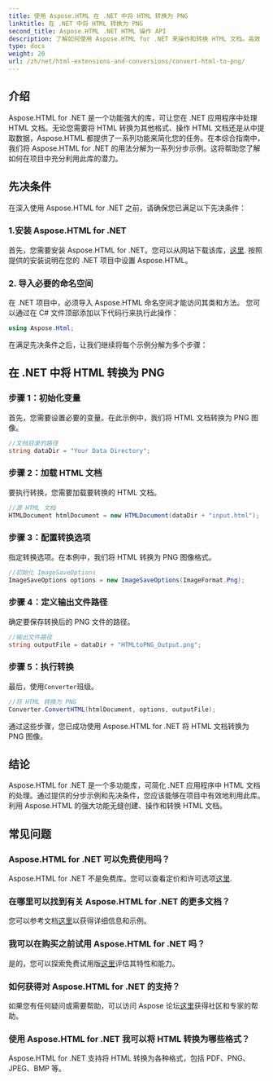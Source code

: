 ```yaml
---
title: 使用 Aspose.HTML 在 .NET 中将 HTML 转换为 PNG
linktitle: 在 .NET 中将 HTML 转换为 PNG
second_title: Aspose.HTML .NET HTML 操作 API
description: 了解如何使用 Aspose.HTML for .NET 来操作和转换 HTML 文档。高效 .NET 开发的分步指南。
type: docs
weight: 20
url: /zh/net/html-extensions-and-conversions/convert-html-to-png/
---
```


## 介绍

Aspose.HTML for .NET 是一个功能强大的库，可让您在 .NET 应用程序中处理 HTML 文档。无论您需要将 HTML 转换为其他格式、操作 HTML 文档还是从中提取数据，Aspose.HTML 都提供了一系列功能来简化您的任务。在本综合指南中，我们将 Aspose.HTML for .NET 的用法分解为一系列分步示例。这将帮助您了解如何在项目中充分利用此库的潜力。

## 先决条件

在深入使用 Aspose.HTML for .NET 之前，请确保您已满足以下先决条件：

### 1.安装 Aspose.HTML for .NET

首先，您需要安装 Aspose.HTML for .NET。您可以从网站下载该库，[这里](https://releases.aspose.com/html/net/). 按照提供的安装说明在您的 .NET 项目中设置 Aspose.HTML。

### 2. 导入必要的命名空间

在 .NET 项目中，必须导入 Aspose.HTML 命名空间才能访问其类和方法。 您可以通过在 C# 文件顶部添加以下代码行来执行此操作：

```csharp
using Aspose.Html;
```

在满足先决条件之后，让我们继续将每个示例分解为多个步骤：

## 在 .NET 中将 HTML 转换为 PNG

### 步骤 1：初始化变量

首先，您需要设置必要的变量。在此示例中，我们将 HTML 文档转换为 PNG 图像。

```csharp
//文档目录的路径
string dataDir = "Your Data Directory";
```

### 步骤 2：加载 HTML 文档

要执行转换，您需要加载要转换的 HTML 文档。 

```csharp
//源 HTML 文档
HTMLDocument htmlDocument = new HTMLDocument(dataDir + "input.html");
```

### 步骤 3：配置转换选项

指定转换选项。在本例中，我们将 HTML 转换为 PNG 图像格式。

```csharp
//初始化 ImageSaveOptions
ImageSaveOptions options = new ImageSaveOptions(ImageFormat.Png);
```

### 步骤 4：定义输出文件路径

确定要保存转换后的 PNG 文件的路径。

```csharp
//输出文件路径
string outputFile = dataDir + "HTMLtoPNG_Output.png";
```

### 步骤 5：执行转换

最后，使用`Converter`班级。

```csharp
//将 HTML 转换为 PNG
Converter.ConvertHTML(htmlDocument, options, outputFile);
```

通过这些步骤，您已成功使用 Aspose.HTML for .NET 将 HTML 文档转换为 PNG 图像。

## 结论

Aspose.HTML for .NET 是一个多功能库，可简化 .NET 应用程序中 HTML 文档的处理。通过提供的分步示例和先决条件，您应该能够在项目中有效地利用此库。利用 Aspose.HTML 的强大功能无缝创建、操作和转换 HTML 文档。

## 常见问题

### Aspose.HTML for .NET 可以免费使用吗？
 Aspose.HTML for .NET 不是免费库。您可以查看定价和许可选项[这里](https://purchase.aspose.com/buy).

### 在哪里可以找到有关 Aspose.HTML for .NET 的更多文档？
您可以参考文档[这里](https://reference.aspose.com/html/net/)以获得详细信息和示例。

### 我可以在购买之前试用 Aspose.HTML for .NET 吗？
是的，您可以探索免费试用版[这里](https://releases.aspose.com/)评估其特性和能力。

### 如何获得对 Aspose.HTML for .NET 的支持？
如果您有任何疑问或需要帮助，可以访问 Aspose 论坛[这里](https://forum.aspose.com/)获得社区和专家的帮助。

### 使用 Aspose.HTML for .NET 我可以将 HTML 转换为哪些格式？
Aspose.HTML for .NET 支持将 HTML 转换为各种格式，包括 PDF、PNG、JPEG、BMP 等。